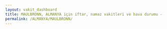 ```yaml
---
layout: vakit_dashboard
title: MAULBRONN, ALMANYA için iftar, namaz vakitleri ve hava durumu - ilçe/eyalet seç
permalink: /ALMANYA/MAULBRONN/
---
```


<script type="text/javascript">
  var GLOBAL_COUNTRY = 'ALMANYA';
  var GLOBAL_CITY = 'MAULBRONN';
  var GLOBAL_STATE = '';
  var lat = 72;
  var lon = 21;
</script>
